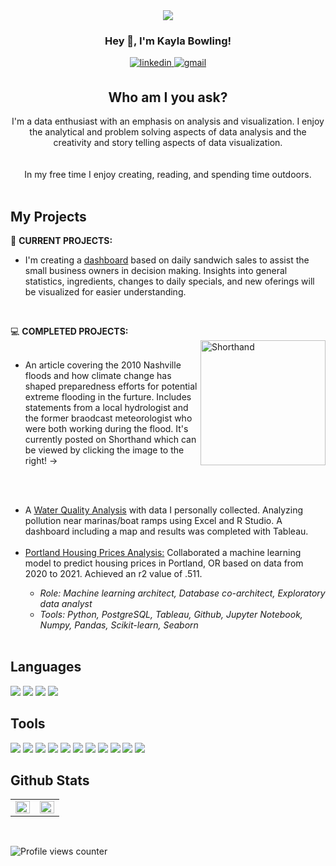 
<div id="header" align="center">
  <img src="https://visme.co/blog/wp-content/uploads/climate-change-facts-header-wide.gif" />
</div>

### <div align="center">Hey 👋, I'm Kayla Bowling!</div>  
  

<div align="center">

<a href="https://linkedin.com/in/kbowling74" target="_blank">
<img src=https://img.shields.io/badge/linkedin-%231E77B5.svg?&style=for-the-badge&logo=linkedin&logoColor=white alt=linkedin style="margin-bottom: 5px;" />
</a>  
<a href="mailto:kbowling074@gmail.com" target="_blank">
<img src=https://img.shields.io/badge/Gmail-D14836?style=for-the-badge&logo=gmail&logoColor=white alt=gmail style="margin-bottom: 5px;" />
</a>
</div>  
  



<h2 align="center"> Who am I you ask? </h2>

<div align="center">I'm a data enthusiast with an emphasis on analysis and visualization. I enjoy the analytical and problem solving aspects of data analysis and the creativity and story telling aspects of data visualization. 
</div>  
<br/>

<br>
<div align="center">In my free time I enjoy creating, reading, and spending time outdoors. </div>
  
<br/>

## My Projects
<div>
🔭 <b>CURRENT PROJECTS:</b><br>
<ul><li>I'm creating a <a href="https://github.com/kbowling74/Dash_Project">dashboard</a> based on daily sandwich sales to assist the small business owners in decision making. Insights into general statistics, ingredients, changes to daily specials, and new oferings will be visualized for easier understanding. </li></ul>
<br>

💻 <b>COMPLETED PROJECTS:</b><br>
  <a href="https://preview.shorthand.com/YjSqNC54Ms5qjxHL">
  <img align="right" src=https://user-images.githubusercontent.com/106560606/214631477-f9a822de-1741-4aea-8769-c7429be677be.png alt=Shorthand height=200 />
  </a><br>
  <ul><li>An article covering the 2010 Nashville floods and how climate change has shaped preparedness efforts for potential extreme flooding in the furture. Includes statements from a local hydrologist and the former braodcast meteorologist who were both working during the flood. It's currently posted on Shorthand which can be viewed by clicking the image to the right! -> </li>
    
   <br><br>
    

<li>A <a href="https://github.com/kbowling74/Water_Quality_Analysis" title="Water Quality Analysis">Water Quality Analysis</a> with data I personally       collected. Analyzing pollution near marinas/boat ramps using Excel and R Studio. A dashboard including a map and results was completed with Tableau.   </li>
<br>

<li><a href="https://github.com/SamSteffen/Portland_Housing_Prices" title="Portland Housing Prices">Portland Housing Prices Analysis:</a> Collaborated a       machine learning model to predict housing prices in Portland, OR based on data from 2020 to 2021. Achieved an r2 value of .511.</li>
  <ul>
    <li><i> Role: Machine learning architect, Database co-architect, Exploratory data analyst <br/></li>
    <li>Tools: Python, PostgreSQL, Tableau, Github, Jupyter Notebook, Numpy, Pandas, Scikit-learn, Seaborn </i></li><br/>
  </ul>
</div>

## Languages   
<div>  
  <img src="https://img.shields.io/badge/Python-3776AB?style=for-the-badge&logo=python&logoColor=white" />
  <img src="https://img.shields.io/badge/JavaScript-323330?style=for-the-badge&logo=javascript&logoColor=F7DF1E" /> 
  <img src="https://img.shields.io/badge/HTML5-E34F26?style=for-the-badge&logo=html5&logoColor=white" />
  <img src="https://img.shields.io/badge/CSS3-1572B6?style=for-the-badge&logo=css3&logoColor=white" />
</div>

## Tools
<div>
  <img src="https://img.shields.io/badge/postgres-%23316192.svg?style=for-the-badge&logo=postgresql&logoColor=white" />
  <img src="https://img.shields.io/badge/Microsoft_Excel-217346?style=for-the-badge&logo=microsoft-excel&logoColor=white" />
  <img src="https://img.shields.io/badge/Anaconda-%2344A833.svg?style=for-the-badge&logo=anaconda&logoColor=white" />
  <img src="https://img.shields.io/badge/RStudio-4285F4?style=for-the-badge&logo=rstudio&logoColor=white" />
  <img src="https://img.shields.io/badge/Visual%20Studio%20Code-0078d7.svg?style=for-the-badge&logo=visual-studio-code&logoColor=white" />
  <img src="https://img.shields.io/badge/jupyter-%23FA0F00.svg?style=for-the-badge&logo=jupyter&logoColor=white" />
  <img src="https://img.shields.io/badge/Matplotlib-%23ffffff.svg?style=for-the-badge&logo=Matplotlib&logoColor=black" />
  <img src="https://img.shields.io/badge/numpy-%23013243.svg?style=for-the-badge&logo=numpy&logoColor=white" />
  <img src="https://img.shields.io/badge/pandas-%23150458.svg?style=for-the-badge&logo=pandas&logoColor=white" />
  <img src="https://img.shields.io/badge/Plotly-%233F4F75.svg?style=for-the-badge&logo=plotly&logoColor=white" />
  <img src="https://img.shields.io/badge/scikit--learn-%23F7931E.svg?style=for-the-badge&logo=scikit-learn&logoColor=white" />
</div>

## Github Stats  
<table><tr>
<td valign="top" width="50%">
  <img src="https://github-readme-stats.vercel.app/api/top-langs/?username=kbowling74&hide_border=true&layout=compact" align="left" style="width: 100%" />
</td>
  
<td valign="top" width="50%">
  <img src="https://github-readme-stats.vercel.app/api?username=kbowling74&show_icons=true&count_private=true&hide_border=true" align="left" style="width: 100%" />
</td></tr></table>  
<br/>    

![Profile views counter](https://komarev.com/ghpvc/?username=kbowling74&&style=flat-square)    
<br />

